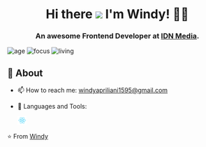 <h1 align="center">Hi there <img src="https://user-images.githubusercontent.com/5679180/79618120-0daffb80-80be-11ea-819e-d2b0fa904d07.gif" width="27px"> I'm Windy! 👨‍💻 </h1>

<h3 align="center">
    An awesome Frontend Developer at <a href="https://www.idn.media">IDN Media</a>.  
</h3>


![age](https://img.shields.io/badge/age-25-red)
![focus](https://img.shields.io/badge/focus-frontend-blue)
![living](https://img.shields.io/badge/living-indonesia-white)

## 🧐 About

- 📫 How to reach me: windyapriliani1595@gmail.com
- 🌱 Languages and Tools: 

    <div>
        <code><img height="20" src="https://raw.githubusercontent.com/github/explore/80688e429a7d4ef2fca1e82350fe8e3517d3494d/topics/react/react.png"></code>
    </div>

⭐️ From [Windy](https://github.com/windyaprilianispace)
